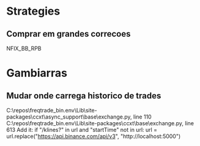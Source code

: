 
# Strategies

## Comprar em grandes correcoes
NFIX_BB_RPB


# Gambiarras

## Mudar onde carrega historico de trades
C:\repos\freqtrade_bin\.env\Lib\site-packages\ccxt\async_support\base\exchange.py, line 110
C:\repos\freqtrade_bin\.env\Lib\site-packages\ccxt\base\exchange.py, line 613
Add it:
        if "/klines?" in url and "startTime" not in url:
            url = url.replace("https://api.binance.com/api/v3", "http://localhost:5000")
